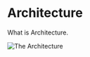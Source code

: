 # Architecture
What is Architecture.

![The Architecture](https://github.com/emrysf/Architecture/blob/master/image/架构漫谈.png?raw=true)
